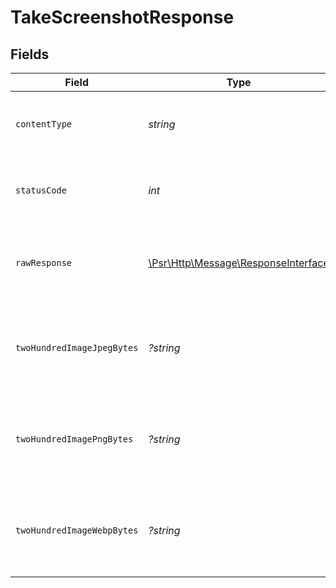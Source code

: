 # TakeScreenshotResponse


## Fields

| Field                                                                                                        | Type                                                                                                         | Required                                                                                                     | Description                                                                                                  | Example                                                                                                      |
| ------------------------------------------------------------------------------------------------------------ | ------------------------------------------------------------------------------------------------------------ | ------------------------------------------------------------------------------------------------------------ | ------------------------------------------------------------------------------------------------------------ | ------------------------------------------------------------------------------------------------------------ |
| `contentType`                                                                                                | *string*                                                                                                     | :heavy_check_mark:                                                                                           | HTTP response content type for this operation                                                                |                                                                                                              |
| `statusCode`                                                                                                 | *int*                                                                                                        | :heavy_check_mark:                                                                                           | HTTP response status code for this operation                                                                 |                                                                                                              |
| `rawResponse`                                                                                                | [\Psr\Http\Message\ResponseInterface](https://www.php-fig.org/psr/psr-7/#33-psrhttpmessageresponseinterface) | :heavy_check_mark:                                                                                           | Raw HTTP response; suitable for custom response parsing                                                      |                                                                                                              |
| `twoHundredImageJpegBytes`                                                                                   | *?string*                                                                                                    | :heavy_minus_sign:                                                                                           | Optimized screenshot response with enhanced CDN support                                                      | <binary JPEG image data>                                                                                     |
| `twoHundredImagePngBytes`                                                                                    | *?string*                                                                                                    | :heavy_minus_sign:                                                                                           | Optimized screenshot response with enhanced CDN support                                                      | <binary PNG image data>                                                                                      |
| `twoHundredImageWebpBytes`                                                                                   | *?string*                                                                                                    | :heavy_minus_sign:                                                                                           | Optimized screenshot response with enhanced CDN support                                                      | <binary WebP image data>                                                                                     |